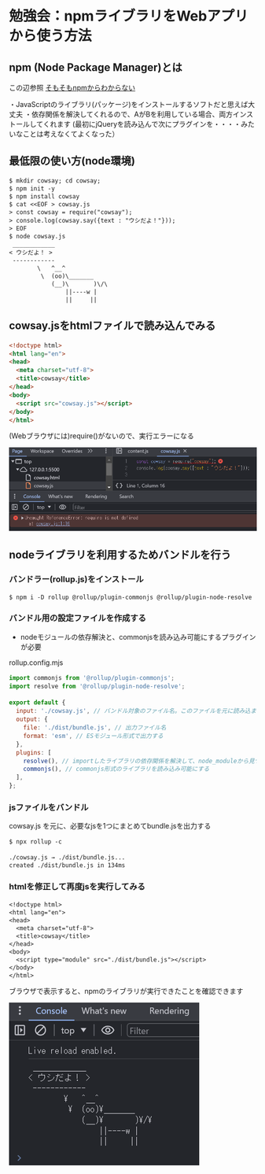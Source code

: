 # 勉強会：npmライブラリをWebアプリから使う方法

## npm (Node Package Manager)とは

この辺参照
[そもそもnpmからわからない](https://zenn.dev/antez/articles/a9d9d12178b7b2)

・JavaScriptのライブラリ(パッケージ)をインストールするソフトだと思えば大丈夫
・依存関係を解決してくれるので、AがBを利用している場合、両方インストールしてくれます
  (最初にjQueryを読み込んで次にプラグインを・・・・みたいなことは考えなくてよくなった）

## 最低限の使い方(node環境)
```
$ mkdir cowsay; cd cowsay;
$ npm init -y
$ npm install cowsay
$ cat <<EOF > cowsay.js
> const cowsay = require("cowsay");
> console.log(cowsay.say({text : "ウシだよ！"}));
> EOF
$ node cowsay.js
 ____________
< ウシだよ！ >
 ------------
        \   ^__^
         \  (oo)\_______
            (__)\       )\/\
                ||----w |
                ||     ||
```


## cowsay.jsをhtmlファイルで読み込んでみる

```html
<!doctype html>
<html lang="en">
<head>
  <meta charset="utf-8">
  <title>cowsay</title>
</head>
<body>
  <script src="cowsay.js"></script>
</body>
</html>
```

(Webブラウザには)require()がないので、実行エラーになる

![img01](image.png)

## nodeライブラリを利用するためバンドルを行う
### バンドラー(rollup.js)をインストール
```
$ npm i -D rollup @rollup/plugin-commonjs @rollup/plugin-node-resolve
```

### バンドル用の設定ファイルを作成する

* nodeモジュールの依存解決と、commonjsを読み込み可能にするプラグインが必要

rollup.config.mjs
```js
import commonjs from '@rollup/plugin-commonjs';
import resolve from '@rollup/plugin-node-resolve';

export default {
  input: './cowsay.js', // バンドル対象のファイル名。このファイルを元に読み込まれているjsを探してまとめる
  output: {
    file: './dist/bundle.js', // 出力ファイル名
    format: 'esm', // ESモジュール形式で出力する
  },
  plugins: [
    resolve(), // importしたライブラリの依存関係を解決して、node_moduleから見つける
    commonjs(), // commonjs形式のライブラリを読み込み可能にする
  ],
};
```

### jsファイルをバンドル

cowsay.js を元に、必要なjsを1つにまとめてbundle.jsを出力する

```
$ npx rollup -c

./cowsay.js → ./dist/bundle.js...
created ./dist/bundle.js in 134ms
```

### htmlを修正して再度jsを実行してみる

```
<!doctype html>
<html lang="en">
<head>
  <meta charset="utf-8">
  <title>cowsay</title>
</head>
<body>
  <script type="module" src="./dist/bundle.js"></script>
</body>
</html>
```

ブラウザで表示すると、npmのライブラリが実行できたことを確認できます

![alt text](image-1.png)
